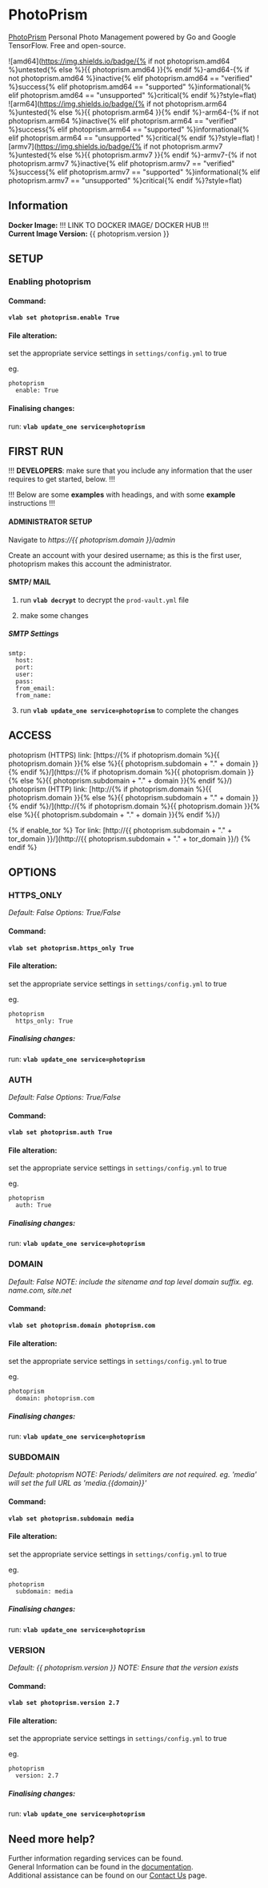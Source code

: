 # PhotoPrism

[PhotoPrism](https://photoprism.org) Personal Photo Management powered by Go and Google TensorFlow. Free and open-source.

![amd64](https://img.shields.io/badge/{% if not photoprism.amd64 %}untested{% else %}{{ photoprism.amd64 }}{% endif %}-amd64-{% if not photoprism.amd64 %}inactive{% elif photoprism.amd64 == "verified" %}success{% elif photoprism.amd64 == "supported" %}informational{% elif photoprism.amd64 == "unsupported" %}critical{% endif %}?style=flat)
![arm64](https://img.shields.io/badge/{% if not photoprism.arm64 %}untested{% else %}{{ photoprism.arm64 }}{% endif %}-arm64-{% if not photoprism.arm64 %}inactive{% elif photoprism.arm64 == "verified" %}success{% elif photoprism.arm64 == "supported" %}informational{% elif photoprism.arm64 == "unsupported" %}critical{% endif %}?style=flat)
![armv7](https://img.shields.io/badge/{% if not photoprism.armv7 %}untested{% else %}{{ photoprism.armv7 }}{% endif %}-armv7-{% if not photoprism.armv7 %}inactive{% elif photoprism.armv7 == "verified" %}success{% elif photoprism.armv7 == "supported" %}informational{% elif photoprism.armv7 == "unsupported" %}critical{% endif %}?style=flat)

## Information


**Docker Image:** !!! LINK TO DOCKER IMAGE/ DOCKER HUB !!!  
**Current Image Version:** {{ photoprism.version }}

## SETUP

### Enabling photoprism

#### Command:

**`vlab set photoprism.enable True`**

#### File alteration:

set the appropriate service settings in `settings/config.yml` to true

eg.
```
photoprism
  enable: True
```

#### Finalising changes:

run: **`vlab update_one service=photoprism`**

## FIRST RUN

!!! **DEVELOPERS**: make sure that you include any information that the user requires to get started, below. !!!

!!! Below are some **examples** with headings, and with some **example** instructions !!!

#### ADMINISTRATOR SETUP

Navigate to *https://{{ photoprism.domain }}/admin*

Create an account with your desired username; as this is the first user, photoprism makes this account the administrator.

#### SMTP/ MAIL

1. run **`vlab decrypt`** to decrypt the `prod-vault.yml` file

2. make some changes


##### SMTP Settings
```
smtp:
  host:
  port:
  user:
  pass:
  from_email:
  from_name:
```

3. run **`vlab update_one service=photoprism`** to complete the changes


## ACCESS

photoprism (HTTPS) link: [https://{% if photoprism.domain %}{{ photoprism.domain }}{% else %}{{ photoprism.subdomain + "." + domain }}{% endif %}/](https://{% if photoprism.domain %}{{ photoprism.domain }}{% else %}{{ photoprism.subdomain + "." + domain }}{% endif %}/)
photoprism (HTTP) link: [http://{% if photoprism.domain %}{{ photoprism.domain }}{% else %}{{ photoprism.subdomain + "." + domain }}{% endif %}/](http://{% if photoprism.domain %}{{ photoprism.domain }}{% else %}{{ photoprism.subdomain + "." + domain }}{% endif %}/)

{% if enable_tor %}
Tor link: [http://{{ photoprism.subdomain + "." + tor_domain }}/](http://{{ photoprism.subdomain + "." + tor_domain }}/)
{% endif %}

## OPTIONS

### HTTPS_ONLY
*Default: False*
*Options: True/False*

#### Command:

**`vlab set photoprism.https_only True`**

#### File alteration:

set the appropriate service settings in `settings/config.yml` to true

eg.
```
photoprism
  https_only: True
```

##### Finalising changes:

run: **`vlab update_one service=photoprism`**

### AUTH
*Default: False*
*Options: True/False*

#### Command:

**`vlab set photoprism.auth True`**

#### File alteration:

set the appropriate service settings in `settings/config.yml` to true

eg.
```
photoprism
  auth: True
```

##### Finalising changes:

run: **`vlab update_one service=photoprism`**

### DOMAIN
*Default: False*
*NOTE: include the sitename and top level domain suffix. eg. name.com, site.net*

#### Command:

**`vlab set photoprism.domain photoprism.com`**

#### File alteration:

set the appropriate service settings in `settings/config.yml` to true

eg.
```
photoprism
  domain: photoprism.com
```

##### Finalising changes:

run: **`vlab update_one service=photoprism`**

### SUBDOMAIN
*Default: photoprism*
*NOTE: Periods/ delimiters are not required. eg. 'media' will set the full URL as 'media.{{domain}}'*

#### Command:

**`vlab set photoprism.subdomain media`**

#### File alteration:

set the appropriate service settings in `settings/config.yml` to true

eg.
```
photoprism
  subdomain: media
```

##### Finalising changes:

run: **`vlab update_one service=photoprism`**

### VERSION
*Default: {{  photoprism.version  }}*
*NOTE: Ensure that the version exists*

#### Command:

**`vlab set photoprism.version 2.7`**

#### File alteration:

set the appropriate service settings in `settings/config.yml` to true

eg.
```
photoprism
  version: 2.7
```

##### Finalising changes:

run: **`vlab update_one service=photoprism`**

## Need more help?
Further information regarding services can be found. \
General Information can be found in the [documentation](https://docs.vivumlab.com). \
Additional assistance can be found on our [Contact Us](https://docs.vivumlab.com/Contact-us) page.
